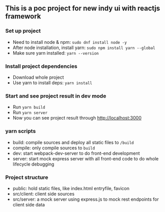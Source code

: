 ## This is a poc project for new indy ui with reactjs framework


### Set up project    
  * Need to install node & npm: `sudo dnf install node -y`   
  * After node installation, install yarn: `sudo npm install yarn --global`   
  * Make sure yarn installed: `yarn --version `   

### Install project dependencies
  * Download whole project  
  * Use yarn to install deps: `yarn install `  

### Start and see project result in dev mode
  * Run `yarn build`  
  * Run `yarn server`  
  * Now you can see project result through [http://localhost:3000](http://localhost:3000)   

### yarn scripts
  * build: compile sources and deploy all static files to `/build`  
  * compile: only compile sources to `build`  
  * dev: start webpack-dev-server to do front-end development   
  * server: start mock express server with all front-end code to do whole lifecycle debugging  

### Project structure
  * public: hold static files, like index.html entryfile, favicon  
  * src/client: client side sources  
  * src/server: a mock server using express.js to mock rest endpoints for client side data  
